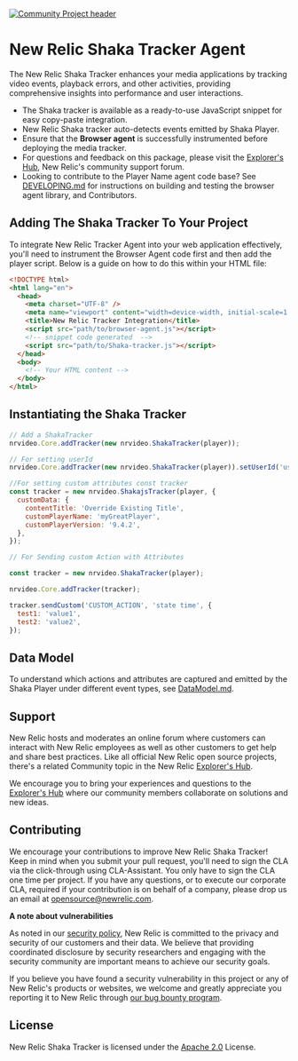 [![Community Project header](https://github.com/newrelic/opensource-website/raw/master/src/images/categories/Community_Project.png)](https://opensource.newrelic.com/oss-category/#community-project)

# New Relic Shaka Tracker Agent

The New Relic Shaka Tracker enhances your media applications by tracking video events, playback errors, and other activities, providing comprehensive insights into performance and user interactions.

- The Shaka tracker is available as a ready-to-use JavaScript snippet for easy copy-paste integration.
- New Relic Shaka tracker auto-detects events emitted by Shaka Player.
- Ensure that the **Browser agent** is successfully instrumented before deploying the media tracker.
- For questions and feedback on this package, please visit the [Explorer's Hub](https://discuss.newrelic.com), New Relic's community support forum.
- Looking to contribute to the Player Name agent code base? See [DEVELOPING.md](./DEVELOPING.md) for instructions on building and testing the browser agent library, and Contributors.

## Adding The Shaka Tracker To Your Project

To integrate New Relic Tracker Agent into your web application effectively, you'll need to instrument the Browser Agent code first and then add the player script. Below is a guide on how to do this within your HTML file:

```html
<!DOCTYPE html>
<html lang="en">
  <head>
    <meta charset="UTF-8" />
    <meta name="viewport" content="width=device-width, initial-scale=1.0" />
    <title>New Relic Tracker Integration</title>
    <script src="path/to/browser-agent.js"></script>
    <!-- snippet code generated  -->
    <script src="path/to/Shaka-tracker.js"></script>
  </head>
  <body>
    <!-- Your HTML content -->
  </body>
</html>
```

## Instantiating the Shaka Tracker

```javascript
// Add a ShakaTracker
nrvideo.Core.addTracker(new nrvideo.ShakaTracker(player));

// For setting userId
nrvideo.Core.addTracker(new nrvideo.ShakaTracker(player)).setUserId('userId');

//For setting custom attributes const tracker
const tracker = new nrvideo.ShakajsTracker(player, {
  customData: {
    contentTitle: 'Override Existing Title',
    customPlayerName: 'myGreatPlayer',
    customPlayerVersion: '9.4.2',
  },
});

// For Sending custom Action with Attributes

const tracker = new nrvideo.ShakaTracker(player);

nrvideo.Core.addTracker(tracker);

tracker.sendCustom('CUSTOM_ACTION', 'state time', {
  test1: 'value1',
  test2: 'value2',
});
```

## Data Model

To understand which actions and attributes are captured and emitted by the Shaka Player under different event types, see [DataModel.md](./DATAMODEL.md).

## Support

New Relic hosts and moderates an online forum where customers can interact with New Relic employees as well as other customers to get help and share best practices. Like all official New Relic open source projects, there's a related Community topic in the New Relic [Explorer's Hub](https://discuss.newrelic.com).

We encourage you to bring your experiences and questions to the [Explorer's Hub](https://discuss.newrelic.com) where our community members collaborate on solutions and new ideas.

## Contributing

We encourage your contributions to improve New Relic Shaka Tracker! Keep in mind when you submit your pull request, you'll need to sign the CLA via the click-through using CLA-Assistant. You only have to sign the CLA one time per project. If you have any questions, or to execute our corporate CLA, required if your contribution is on behalf of a company, please drop us an email at opensource@newrelic.com.

**A note about vulnerabilities**

As noted in our [security policy](../../security/policy), New Relic is committed to the privacy and security of our customers and their data. We believe that providing coordinated disclosure by security researchers and engaging with the security community are important means to achieve our security goals.

If you believe you have found a security vulnerability in this project or any of New Relic's products or websites, we welcome and greatly appreciate you reporting it to New Relic through [our bug bounty program](https://docs.newrelic.com/docs/security/security-privacy/information-security/report-security-vulnerabilities/).

## License

New Relic Shaka Tracker is licensed under the [Apache 2.0](http://apache.org/licenses/LICENSE-2.0.txt) License.
